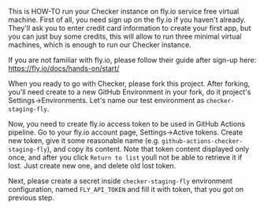 This is HOW-TO run your Checker instance on fly.io service free virtual machine.
First of all, you need sign up on the fly.io if you haven't already.
They'll ask you to enter credit card information to create your first app, but you can just buy some credits,
this will allow to run three minimal virtual machines, which is enough to run our Checker instance.

If you are not familiar with fly.io, please follow their guide after sign-up here:
https://fly.io/docs/hands-on/start/

When you ready to go with Checker, please fork this project.
After forking, you'll need create to a new GitHub Environment in your fork, do it project's Settings->Environments.
Let's name our test environment as `checker-staging-fly`.

Now, you need to create fly.io access token to be used in GitHub Actions pipeline.
Go to your fly.io account page, Settings->Active tokens.
Create new token, give it some reasonable name (e.g. `github-actions-checker-staging-fly`), and copy its content.
Note that token content displayed only once, and after you click `Return to list` youll not be able to retrieve it if lost.
Just create new one, and delete old lost token.

Next, please create a secret inside `checker-staging-fly` environment configuration, named `FLY_API_TOKEN`
and fill it with token, that you got on previous step.

